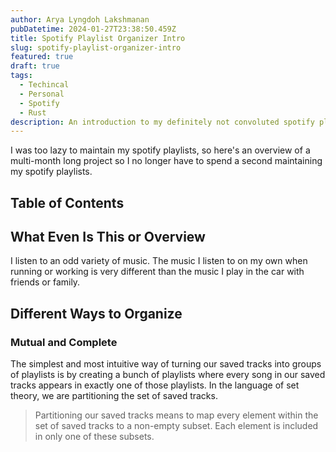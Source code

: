 ```yaml
---
author: Arya Lyngdoh Lakshmanan
pubDatetime: 2024-01-27T23:38:50.459Z
title: Spotify Playlist Organizer Intro
slug: spotify-playlist-organizer-intro
featured: true
draft: true
tags:
  - Techincal
  - Personal
  - Spotify
  - Rust
description: An introduction to my definitely not convoluted spotify playlist organizer project
---
```

I was too lazy to maintain my spotify playlists, so here's an overview of a multi-month long project so I no longer have to spend a second maintaining my spotify playlists.

## Table of Contents

## What Even Is This or Overview

I listen to an odd variety of music. The music I listen to on my own when running or working is very different than the music I play in the car with friends or family. 

## Different Ways to Organize

### Mutual and Complete

The simplest and most intuitive way of turning our saved tracks into groups of playlists is by creating a bunch of playlists where every song in our saved tracks appears in exactly one of those playlists. In the language of set theory, we are partitioning the set of saved tracks.

> Partitioning our saved tracks means to map every element within the set of saved tracks to a non-empty subset. Each element is included in only one of these subsets.